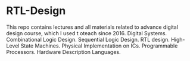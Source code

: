 # RTL-Design
This repo contains lectures and all materials related to advance digital design course, which I used t oteach since 2016. 
Digital Systems.
Combinational Logic Design. 
Sequential Logic Design. 
RTL design. 
High-Level State Machines.
Physical Implementation on ICs.
Programmable Processors.
Hardware Description Languages.
